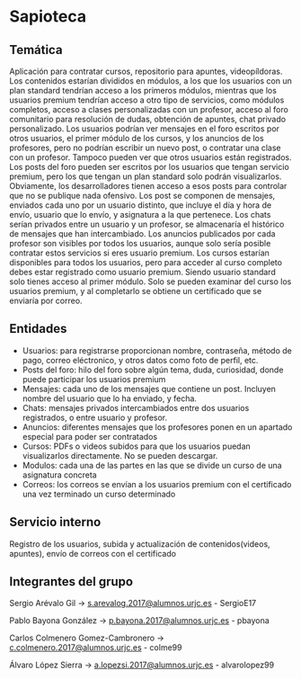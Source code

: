 # Sapioteca

## Temática 
Aplicación para contratar cursos, repositorio para apuntes, videopíldoras. Los contenidos estarían divididos en módulos, a los que los usuarios con un plan standard tendrían acceso a los primeros módulos, mientras que los usuarios premium tendrían acceso a otro tipo de servicios, como módulos completos, acceso a clases personalizadas con un profesor, acceso al foro comunitario para resolución de dudas, obtención de apuntes, chat privado personalizado. 
Los usuarios podrían ver mensajes en el foro escritos por otros usuarios, el primer módulo de los cursos, y los anuncios de los profesores, pero no podrían escribir un nuevo post, o contratar una clase con un profesor. Tampoco pueden ver que otros usuarios están registrados.
Los posts del foro pueden ser escritos por los usuarios que tengan servicio premium, pero los que tengan un plan standard solo podrán visualizarlos. Obviamente, los desarrolladores tienen acceso a esos posts para controlar que no se publique nada ofensivo.
Los post se componen de mensajes, enviados cada uno por un usuario distinto, que incluye el día y hora de envío, usuario que lo envío, y asignatura a la que pertenece.
Los chats serían privados entre un usuario y un profesor, se almacenaría el histórico de mensajes que han intercambiado.
Los anuncios publicados por cada profesor son visibles por todos los usuarios, aunque solo sería posible contratar estos servicios si eres usuario premium.
Los cursos estarían disponibles para todos los usuarios, pero para acceder al curso completo debes estar registrado como usuario premium. Siendo usuario standard solo tienes acceso al primer módulo.
Solo se pueden examinar del curso los usuarios premium, y al completarlo se obtiene un certificado que se enviaría por correo.

## Entidades 
- Usuarios: para registrarse proporcionan nombre, contraseña, método de pago, correo eléctronico, y otros datos como foto de perfil, etc.
- Posts del foro: hilo del foro sobre algún tema, duda, curiosidad, donde puede participar los usuarios premium
- Mensajes: cada uno de los mensajes que contiene un post. Incluyen nombre del usuario que lo ha enviado, y fecha.
- Chats: mensajes privados intercambiados entre dos usuarios registrados, o entre usuario y profesor.
- Anuncios: diferentes mensajes que los profesores ponen en un apartado especial para poder ser contratados
- Cursos: PDFs o videos subidos para que los usuarios puedan visualizarlos directamente. No se pueden descargar.
- Modulos: cada una de las partes en las que se divide un curso de una asignatura concreta
- Correos: los correos se envían a los usuarios premium con el certificado una vez terminado un curso determinado

## Servicio interno
Registro de los usuarios, subida y actualización de contenidos(videos, apuntes), envío de correos con el certificado

## Integrantes del grupo
Sergio Arévalo Gil -> s.arevalog.2017@alumnos.urjc.es - SergioE17

Pablo Bayona González -> p.bayona.2017@alumnos.urjc.es - pbayona

Carlos Colmenero Gomez-Cambronero -> c.colmenero.2017@alumnos.urjc.es - colme99

Álvaro López Sierra -> a.lopezsi.2017@alumnos.urjc.es - alvarolopez99
